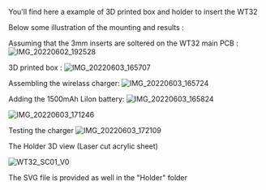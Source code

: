 You'll find here a example of 3D printed box and holder to insert the WT32

Below some illustration of the mounting and results : 

Assuming that the 3mm inserts are soltered on the WT32 main PCB :
![IMG_20220602_192528](https://user-images.githubusercontent.com/84618082/171989713-29c48a33-97ba-4bf7-9a62-ae9d12b1475f.jpg)

3D printed box :
![IMG_20220603_165707](https://user-images.githubusercontent.com/84618082/171989732-87fc9e4e-71f9-4347-8f6c-2c75ce0e0a8f.jpg)

Assembling the wirelass charger:
![IMG_20220603_165724](https://user-images.githubusercontent.com/84618082/171989737-d5328acf-2de9-416c-b35d-1da231f7d15b.jpg)

Adding the 1500mAh LiIon battery:
![IMG_20220603_165824](https://user-images.githubusercontent.com/84618082/171989748-07cbeba5-4db1-4168-b588-a81ebb8e2da1.jpg)

![IMG_20220603_171246](https://user-images.githubusercontent.com/84618082/171989764-9d94802b-8b48-4dca-ab85-b82e1b4237f3.jpg)

Testing the charger
![IMG_20220603_172109](https://user-images.githubusercontent.com/84618082/171989770-ad16df05-e0e1-418f-9525-17ee90056005.jpg)

The Holder 3D view (Laser cut acrylic sheet)

![WT32_SC01_V0](https://user-images.githubusercontent.com/84618082/171990893-48e227c7-934f-4d4e-997f-bcba1bd4e81b.png)

The SVG file is provided as well in the "Holder" folder
